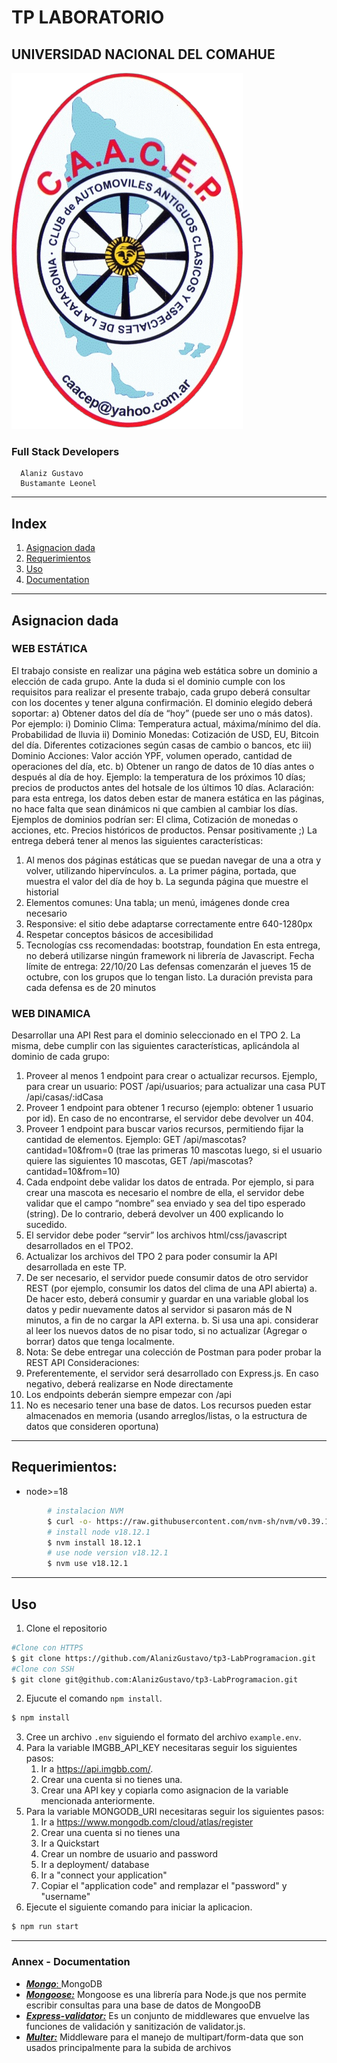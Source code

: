 # TP LABORATORIO
## UNIVERSIDAD NACIONAL DEL COMAHUE

![CAACEP](./client/assets/img/Logo_caacep.png)


### Full Stack Developers
      Alaniz Gustavo
      Bustamante Leonel
---
## Index
1. [Asignacion dada](#asignacion-dada)
2. [Requerimientos](#requerimientos)
3. [Uso](#uso)
4. [Documentation](#annex---documentation)
---

## Asignacion dada 

### WEB ESTÁTICA

El trabajo consiste en realizar una página web estática sobre un dominio a elección de cada
grupo. Ante la duda si el dominio cumple con los requisitos para realizar el presente trabajo,
cada grupo deberá consultar con los docentes y tener alguna confirmación.
El dominio elegido deberá soportar:
a) Obtener datos del día de “hoy” (puede ser uno o más datos). Por ejemplo:
i) Dominio Clima: Temperatura actual, máxima/mínimo del día. Probabilidad de
lluvia
ii) Dominio Monedas: Cotización de USD, EU, Bitcoin del día. Diferentes
cotizaciones según casas de cambio o bancos, etc
iii) Dominio Acciones: Valor acción YPF, volumen operado, cantidad de
operaciones del día, etc.
b) Obtener un rango de datos de 10 días antes o después al día de hoy. Ejemplo: la
temperatura de los próximos 10 días; precios de productos antes del hotsale de los
últimos 10 días.
Aclaración: para esta entrega, los datos deben estar de manera estática en las páginas, no
hace falta que sean dinámicos ni que cambien al cambiar los días.
Ejemplos de dominios podrían ser: El clima, Cotización de monedas o acciones, etc. Precios
históricos de productos. Pensar positivamente ;)
La entrega deberá tener al menos las siguientes características:
1. Al menos dos páginas estáticas que se puedan navegar de una a otra y volver,
utilizando hipervínculos.
    a. La primer página, portada, que muestra el valor del día de hoy
    b. La segunda página que muestre el historial
2. Elementos comunes: Una tabla; un menú, imágenes donde crea necesario
3. Responsive: el sitio debe adaptarse correctamente entre 640-1280px
4. Respetar conceptos básicos de accesibilidad
5. Tecnologías css recomendadas: bootstrap, foundation
En esta entrega, no deberá utilizarse ningún framework ni librería de Javascript.
Fecha límite de entrega: 22/10/20
Las defensas comenzarán el jueves 15 de octubre, con los grupos que lo tengan listo. La
duración prevista para cada defensa es de 20 minutos

### WEB DINAMICA

Desarrollar una API Rest para el dominio seleccionado en el TPO 2. La misma, debe
cumplir con las siguientes características, aplicándola al dominio de cada grupo:
1. Proveer al menos 1 endpoint para crear o actualizar recursos. Ejemplo, para crear
un usuario: POST /api/usuarios; para actualizar una casa PUT /api/casas/:idCasa
2. Proveer 1 endpoint para obtener 1 recurso (ejemplo: obtener 1 usuario por id). En
caso de no encontrarse, el servidor debe devolver un 404.
3. Proveer 1 endpoint para buscar varios recursos, permitiendo fijar la cantidad de
elementos. Ejemplo: GET /api/mascotas?cantidad=10&from=0 (trae las primeras
10 mascotas luego, si el usuario quiere las siguientes 10 mascotas, GET
/api/mascotas?cantidad=10&from=10)
4. Cada endpoint debe validar los datos de entrada. Por ejemplo, si para crear una
mascota es necesario el nombre de ella, el servidor debe validar que el campo
“nombre” sea enviado y sea del tipo esperado (string). De lo contrario, deberá
devolver un 400 explicando lo sucedido.
5. El servidor debe poder “servir” los archivos html/css/javascript desarrollados en el
TPO2.
6. Actualizar los archivos del TPO 2 para poder consumir la API desarrollada en este
TP.
7. De ser necesario, el servidor puede consumir datos de otro servidor REST (por
ejemplo, consumir los datos del clima de una API abierta)
a. De hacer esto, deberá consumir y guardar en una variable global los datos y
pedir nuevamente datos al servidor si pasaron más de N minutos, a fin de no
cargar la API externa.
b. Si usa una api. considerar al leer los nuevos datos de no pisar todo, si no
actualizar (Agregar o borrar) datos que tenga localmente.
8. Nota: Se debe entregar una colección de Postman para poder probar la REST API
Consideraciones:
1. Preferentemente, el servidor será desarrollado con Express.js. En caso negativo,
deberá realizarse en Node directamente
2. Los endpoints deberán siempre empezar con /api
3. No es necesario tener una base de datos. Los recursos pueden estar almacenados
en memoria (usando arreglos/listas, o la estructura de datos que consideren
oportuna)

---

## Requerimientos:

- node>=18
```bash
        # instalacion NVM
        $ curl -o- https://raw.githubusercontent.com/nvm-sh/nvm/v0.39.1/install.sh | bash
        # install node v18.12.1
        $ nvm install 18.12.1
        # use node version v18.12.1
        $ nvm use v18.12.1
```
---

## Uso

1. Clone el repositorio
```bash
#Clone con HTTPS
$ git clone https://github.com/AlanizGustavo/tp3-LabProgramacion.git
#Clone con SSH
$ git clone git@github.com:AlanizGustavo/tp3-LabProgramacion.git
```
2. Ejucute el comando `npm install`.
```bash
$ npm install
```
3. Cree un archivo `.env` siguiendo el formato del archivo `example.env`.
4. Para la variable IMGBB_API_KEY necesitaras seguir los siguientes pasos:
    1. Ir a <https://api.imgbb.com/>.
    2. Crear una cuenta si no tienes una.
    3. Crear una API key y copiarla como asignacion de la variable mencionada anteriormente.
5. Para la variable MONGODB_URI necesitaras seguir los siguientes pasos:
    1. Ir a <https://www.mongodb.com/cloud/atlas/register>   
    2. Crear una cuenta si no tienes una
    3. Ir a Quickstart
    4. Crear un nombre de usuario and password
    5. Ir a deployment/ database
    6. Ir a "connect your application"
    7. Copiar el "application code" and remplazar el "password" y "username"
6. Ejecute el siguiente comando para iniciar la aplicacion.
```bash
$ npm run start
```

---
### Annex - Documentation

- [***Mongo***: ](https://www.mongodb.com/es) MongoDB
- [***Mongoose:***](https://mongoosejs.com/) Mongoose es una librería para Node.js que nos permite escribir consultas para una base de datos de MongooDB
- [***Express-validator:***](https://express-validator.github.io/docs/) Es un conjunto de middlewares que envuelve las funciones de validación y sanitización de validator.js.
- [***Multer:***](https://www.npmjs.com/package/multer) Middleware para el manejo de multipart/form-data que son usados principalmente para la subida de archivos